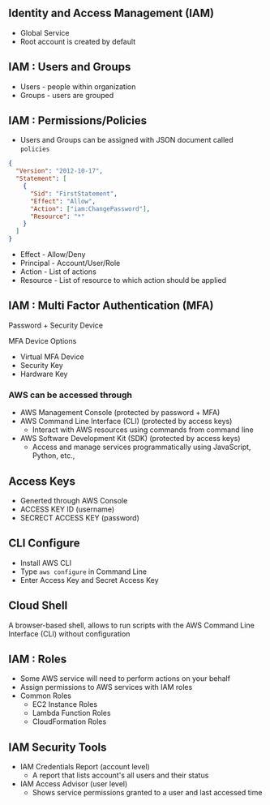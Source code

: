 ## Identity and Access Management (IAM)
- Global Service
- Root account is created by default

## IAM : Users and Groups
- Users - people within organization
- Groups - users are grouped

## IAM : Permissions/Policies
- Users and Groups can be assigned with JSON document called `policies`

```json
{
  "Version": "2012-10-17",
  "Statement": [
    {
      "Sid": "FirstStatement",
      "Effect": "Allow",
      "Action": ["iam:ChangePassword"],
      "Resource": "*"
    }
  ]
}
```

- Effect - Allow/Deny
- Principal - Account/User/Role
- Action - List of actions
- Resource - List of resource to which action should be applied

## IAM : Multi Factor Authentication (MFA)
Password + Security Device <br/>

MFA Device Options
- Virtual MFA Device
- Security Key
- Hardware Key

### AWS can be accessed through
- AWS Management Console (protected by password + MFA)
- AWS Command Line Interface (CLI) (protected by access keys)
  - Interact with AWS resources using commands from command line
- AWS Software Development Kit (SDK) (protected by access keys)
  - Access and manage services programmatically using JavaScript, Python, etc.,
  
## Access Keys
- Generted through AWS Console
- ACCESS KEY ID (username)
- SECRECT ACCESS KEY (password)

## CLI Configure
- Install AWS CLI
- Type `aws configure` in Command Line
- Enter Access Key and Secret Access Key

## Cloud Shell
A browser-based shell, allows to run scripts with the AWS Command Line Interface (CLI) without configuration

## IAM : Roles
- Some AWS service will need to perform actions on your behalf
- Assign permissions to AWS services with IAM roles
- Common Roles
  - EC2 Instance Roles
  - Lambda Function Roles
  - CloudFormation Roles   

## IAM Security Tools
- IAM Credentials Report (account level)
  - A report that lists account's all users and their status
- IAM Access Advisor (user level)
  - Shows service permissions granted to a user and last accessed time
